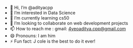 - 👋 Hi, I’m @adityacpp
- 👀 I’m interested in Data Science 
- 🌱 I’m currently learning cs50
- 💞️ I’m looking to collaborate on web development projects 
- 📫 How to reach me : gmail: 4yeoaditya.cpp@gmail.com
- 😄 Pronouns: I am him 
- ⚡ Fun fact: J cole is the best to do it ever!

<!---
adityacpp is a ✨ special ✨ repository because its `README.md` appears on your GitHub profile.
You can click the Preview link to take a look at your changes.
--->
